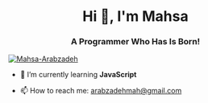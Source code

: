 <h1 align="center">Hi 👋, I'm Mahsa </h1>
<h3 align="center">A Programmer Who Has Is Born!</h3>

<p align="left"> <a href="https://github.com/ryo-ma/github-profile-trophy"><img src="https://github-profile-trophy.vercel.app/?username=Mahsa-Arabzadeh
" alt="Mahsa-Arabzadeh
" /></a> </p>

- 🌱 I’m currently learning **JavaScript**

- 📫 How to reach me: arabzadehmah@gmail.com
